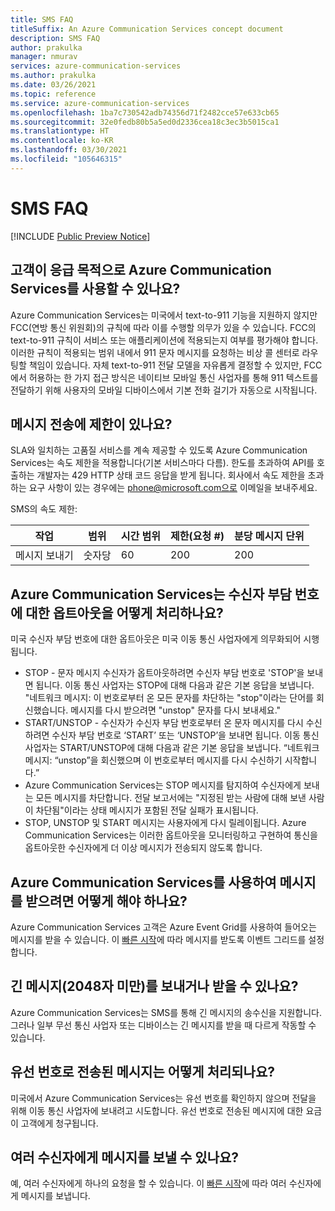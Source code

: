 ```yaml
---
title: SMS FAQ
titleSuffix: An Azure Communication Services concept document
description: SMS FAQ
author: prakulka
manager: nmurav
services: azure-communication-services
ms.author: prakulka
ms.date: 03/26/2021
ms.topic: reference
ms.service: azure-communication-services
ms.openlocfilehash: 1ba7c730542adb74356d71f2482cce57e633cb65
ms.sourcegitcommit: 32e0fedb80b5a5ed0d2336cea18c3ec3b5015ca1
ms.translationtype: HT
ms.contentlocale: ko-KR
ms.lasthandoff: 03/30/2021
ms.locfileid: "105646315"
---
```

# <a name="sms-faq"></a>SMS FAQ

[!INCLUDE [Public Preview Notice](../../includes/public-preview-include.md)]
## <a name="can-a-customer-use-azure-communication-services-for-emergency-purposes"></a>고객이 응급 목적으로 Azure Communication Services를 사용할 수 있나요?

Azure Communication Services는 미국에서 text-to-911 기능을 지원하지 않지만 FCC(연방 통신 위원회)의 규칙에 따라 이를 수행할 의무가 있을 수 있습니다.  FCC의 text-to-911 규칙이 서비스 또는 애플리케이션에 적용되는지 여부를 평가해야 합니다. 이러한 규칙이 적용되는 범위 내에서 911 문자 메시지를 요청하는 비상 콜 센터로 라우팅할 책임이 있습니다. 자체 text-to-911 전달 모델을 자유롭게 결정할 수 있지만, FCC에서 허용하는 한 가지 접근 방식은 네이티브 모바일 통신 사업자를 통해 911 텍스트를 전달하기 위해 사용자의 모바일 디바이스에서 기본 전화 걸기가 자동으로 시작됩니다.

## <a name="are-there-any-limits-on-sending-messages"></a>메시지 전송에 제한이 있나요?

SLA와 일치하는 고품질 서비스를 계속 제공할 수 있도록 Azure Communication Services는 속도 제한을 적용합니다(기본 서비스마다 다름). 한도를 초과하여 API를 호출하는 개발자는 429 HTTP 상태 코드 응답을 받게 됩니다. 회사에서 속도 제한을 초과하는 요구 사항이 있는 경우에는 phone@microsoft.com으로 이메일을 보내주세요.

SMS의 속도 제한:

|작업|범위|시간 범위| 제한(요청 #) | 분당 메시지 단위|
|---------|-----|-------------|-------------------|-------------------------|
|메시지 보내기|숫자당|60|200|200|

## <a name="how-does-azure-communication-services-handle-opt-outs-for-toll-free-numbers"></a>Azure Communication Services는 수신자 부담 번호에 대한 옵트아웃을 어떻게 처리하나요?

미국 수신자 부담 번호에 대한 옵트아웃은 미국 이동 통신 사업자에게 의무화되어 시행됩니다.
- STOP - 문자 메시지 수신자가 옵트아웃하려면 수신자 부담 번호로 'STOP'을 보내면 됩니다. 이동 통신 사업자는 STOP에 대해 다음과 같은 기본 응답을 보냅니다. "네트워크 메시지: 이 번호로부터 온 모든 문자를 차단하는 "stop"이라는 단어를 회신했습니다. 메시지를 다시 받으려면 "unstop" 문자를 다시 보내세요."
- START/UNSTOP - 수신자가 수신자 부담 번호로부터 온 문자 메시지를 다시 수신하려면 수신자 부담 번호로 ‘START’ 또는 ‘UNSTOP’을 보내면 됩니다. 이동 통신 사업자는 START/UNSTOP에 대해 다음과 같은 기본 응답을 보냅니다. “네트워크 메시지: “unstop”을 회신했으며 이 번호로부터 메시지를 다시 수신하기 시작합니다.”
- Azure Communication Services는 STOP 메시지를 탐지하여 수신자에게 보내는 모든 메시지를 차단합니다. 전달 보고서에는 "지정된 받는 사람에 대해 보낸 사람이 차단됨"이라는 상태 메시지가 포함된 전달 실패가 표시됩니다.
- STOP, UNSTOP 및 START 메시지는 사용자에게 다시 릴레이됩니다. Azure Communication Services는 이러한 옵트아웃을 모니터링하고 구현하여 통신을 옵트아웃한 수신자에게 더 이상 메시지가 전송되지 않도록 합니다.

## <a name="how-can-i-receive-messages-using-azure-communication-services"></a>Azure Communication Services를 사용하여 메시지를 받으려면 어떻게 해야 하나요?

Azure Communication Services 고객은 Azure Event Grid를 사용하여 들어오는 메시지를 받을 수 있습니다. 이 [빠른 시작](https://docs.microsoft.com/azure/communication-services/quickstarts/telephony-sms/handle-sms-events)에 따라 메시지를 받도록 이벤트 그리드를 설정합니다.

## <a name="can-i-sendreceive-long-messages-2048-chars"></a>긴 메시지(2048자 미만)를 보내거나 받을 수 있나요?

Azure Communication Services는 SMS를 통해 긴 메시지의 송수신을 지원합니다. 그러나 일부 무선 통신 사업자 또는 디바이스는 긴 메시지를 받을 때 다르게 작동할 수 있습니다.

## <a name="how-are-messages-sent-to-landline-numbers-treated"></a>유선 번호로 전송된 메시지는 어떻게 처리되나요?

미국에서 Azure Communication Services는 유선 번호를 확인하지 않으며 전달을 위해 이동 통신 사업자에 보내려고 시도합니다. 유선 번호로 전송된 메시지에 대한 요금이 고객에게 청구됩니다. 

## <a name="can-i-send-messages-to-multiple-recipients"></a>여러 수신자에게 메시지를 보낼 수 있나요?


예, 여러 수신자에게 하나의 요청을 할 수 있습니다. 이 [빠른 시작](https://docs.microsoft.com/azure/communication-services/quickstarts/telephony-sms/send?pivots=programming-language-csharp)에 따라 여러 수신자에게 메시지를 보냅니다.
